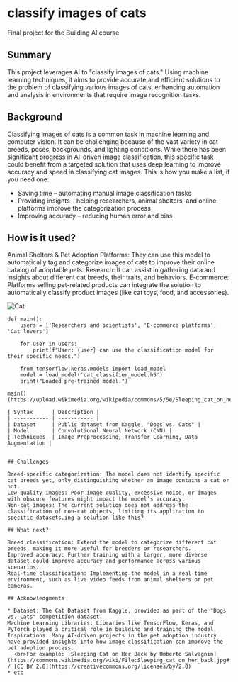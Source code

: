 # classify images of cats 

Final project for the Building AI course

## Summary
This project leverages AI to "classify images of cats." Using machine learning techniques, it aims to provide accurate and efficient solutions to the problem of classifying various images of cats, enhancing automation and analysis in environments that require image recognition tasks.

## Background

Classifying images of cats is a common task in machine learning and computer vision. It can be challenging because of the vast variety in cat breeds, poses, backgrounds, and lighting conditions. While there has been significant progress in AI-driven image classification, this specific task could benefit from a targeted solution that uses deep learning to improve accuracy and speed in classifying cat images.
This is how you make a list, if you need one:
* Saving time – automating manual image classification tasks
* Providing insights – helping researchers, animal shelters, and online platforms improve the categorization process
* Improving accuracy – reducing human error and bias

## How is it used?

Animal Shelters & Pet Adoption Platforms: They can use this model to automatically tag and categorize images of cats to improve their online catalog of adoptable pets.
Research: It can assist in gathering data and insights about different cat breeds, their traits, and behaviors.
E-commerce: Platforms selling pet-related products can integrate the solution to automatically classify product images (like cat toys, food, and accessories).

![Cat](https://upload.wikimedia.org/wikipedia/commons/5/5e/Sleeping_cat_on_her_back.jpg)


```
def main():
    users = ['Researchers and scientists', 'E-commerce platforms', 'Cat lovers']

    for user in users:
        print(f"User: {user} can use the classification model for their specific needs.")

    from tensorflow.keras.models import load_model
    model = load_model('cat_classifier_model.h5')
    print("Loaded pre-trained model.")

main()
(https://upload.wikimedia.org/wikipedia/commons/5/5e/Sleeping_cat_on_her_back.jpg)

| Syntax      | Description |
| ----------- | ----------- |
| Dataset     | Public dataset from Kaggle, "Dogs vs. Cats" |
| Model       | Convolutional Neural Network (CNN) |
| Techniques  | Image Preprocessing, Transfer Learning, Data Augmentation |


## Challenges

Breed-specific categorization: The model does not identify specific cat breeds yet, only distinguishing whether an image contains a cat or not.
Low-quality images: Poor image quality, excessive noise, or images with obscure features might impact the model’s accuracy.
Non-cat images: The current solution does not address the classification of non-cat objects, limiting its application to specific datasets.ing a solution like this?

## What next?

Breed classification: Extend the model to categorize different cat breeds, making it more useful for breeders or researchers.
Improved accuracy: Further training with a larger, more diverse dataset could improve accuracy and performance across various scenarios.
Real-time classification: Implementing the model in a real-time environment, such as live video feeds from animal shelters or pet cameras.

## Acknowledgments

* Dataset: The Cat Dataset from Kaggle, provided as part of the "Dogs vs. Cats" competition dataset.
Machine Learning Libraries: Libraries like TensorFlow, Keras, and PyTorch played a critical role in building and training the model.
Inspirations: Many AI-driven projects in the pet adoption industry have provided insights into how image classification can improve the pet adoption process.
  <br>For example: [Sleeping Cat on Her Back by Umberto Salvagnin](https://commons.wikimedia.org/wiki/File:Sleeping_cat_on_her_back.jpg#filelinks) / [CC BY 2.0](https://creativecommons.org/licenses/by/2.0)
* etc
